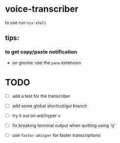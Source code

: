 # voice-transcriber
to use run `nix-shell`


## tips:
### to get copy/paste notification 
- on gnome: use the `pano` extension

# TODO
- [ ] add a test for the transcriber
- [ ] add some global shortcut/gui branch
- [ ] try it out on wsl/hyper v
- [ ] fix breaking terminal output when quitting using 'q'
- [ ] use `faster-whisper` for faster transcriptions

